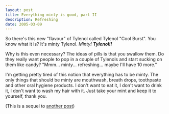 ```yaml
---
layout: post
title: Everything minty is good, part II
description: Refreshing
date: 2005-03-09
---
```


So there's this new "flavour" of Tylenol called Tylenol "Cool Burst". You know what it is? It's minty Tylenol. _Minty!_ **_Tylenol!!_**  
  
Why is this even necessary? The ideas of pills is that you swallow them. Do they really want people to pop in a couple of Tylenols and start sucking on them like candy? "Mmm... minty... refreshing... maybe I'll have 10 more."  
  
I'm getting pretty tired of this notion that everything has to be minty. The only things that should be minty are mouthwash, breath drops, toothpaste and other oral hygiene products. I don't want to eat it, I don't want to drink it, I don't want to wash my hair with it. Just take your mint and keep it to yourself, thank you.  
  
(This is a sequel to [another post](./2004-12-17-everything-minty-is-good))

